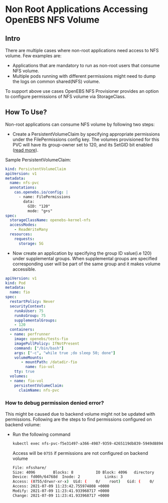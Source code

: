 # Non Root Applications Accessing OpenEBS NFS Volume

## Intro

There are multiple cases where non-root applications need access to NFS volume. Few examples are:
- Applications that are mandatory to run as non-root users that consume NFS volume.
- Multiple pods running with different permissions might need to dump the logs on common shared(NFS) volume.

To support above use cases OpenEBS NFS Provisioner provides an option to configure permissions of NFS volume via StorageClass.


## How To Use?

Non-root applications can consume NFS volume by following two steps:

- Create a PersistentVolumeClaim by specifying appropriate permissions under the FilePermissions config key.
  The volumes provisioned for this PVC will have its group-owner set to 120, and its SetGID bit enabled ([read more](../tutorial/file-permissions.md)).

Sample PersistentVolumeClaim:  
```yaml
kind: PersistentVolumeClaim
apiVersion: v1
metadata:
  name: nfs-pvc
  annotations:
    cas.openebs.io/config: |
      - name: FilePermissions
        data:
          GID: "120"
          mode: "g+s"
spec:
  storageClassName: openebs-kernel-nfs
  accessModes:
    - ReadWriteMany
  resources:
    requests:
      storage: 5G
```

- Now create an application by specifying the group ID value(i.e 120) under supplemental groups.
  When supplemental groups are specified corresponding user will be part of the same group
  and it makes volume accessible.
```yaml
apiVersion: v1
kind: Pod
metadata:
  name: fio
spec:
  restartPolicy: Never
  securityContext:
    runAsUser: 75
    runAsGroup: 75
    supplementalGroups:
    - 120
  containers:
  - name: perfrunner
    image: openebs/tests-fio
    imagePullPolicy: IfNotPresent
    command: ["/bin/bash"]
    args: ["-c", "while true ;do sleep 50; done"]
    volumeMounts:
       - mountPath: /datadir-fio
         name: fio-vol
    tty: true
  volumes:
  - name: fio-vol
    persistentVolumeClaim:
      claimName: nfs-pvc
```


### How to debug permission denied error?

This might be caused due to backend volume might not be updated with permissions.
Following are the steps to find permissions configured on backend volume:

- Run the following command
  ```sh
  kubectl exec nfs-pvc-f5e31497-a366-4987-9359-4265119db839-5949d8894-f78gc bash -n openebs -- stat /nfsshare
  ```
  Access will be `0755` if permissions are not configured on backend volume
  ```sh
  File: nfsshare/
  Size: 4096      	Blocks: 8          IO Block: 4096   directory
  Device: fd00h/64768d	Inode: 2           Links: 3
  Access: (0755/drwxr-xr-x)  Uid: (    0/    root)   Gid: (    0/    root)
  Access: 2021-07-09 11:23:42.755974808 +0000
  Modify: 2021-07-09 11:23:41.933968717 +0000
  Change: 2021-07-09 11:23:41.933968717 +0000
  ```
